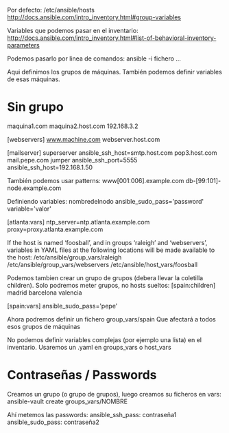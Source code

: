 Por defecto: /etc/ansible/hosts
http://docs.ansible.com/intro_inventory.html#group-variables

Variables que podemos pasar en el inventario:
http://docs.ansible.com/intro_inventory.html#list-of-behavioral-inventory-parameters

Podemos pasarlo por linea de comandos: ansible -i fichero ...

Aqui definimos los grupos de máquinas.
También podemos definir variables de esas máquinas.

# Sin grupo
maquina1.com
maquina2.host.com
192.168.3.2

[webservers]
www.machine.com
webserver.host.com

[mailserver]
superserver ansible_ssh_host=smtp.host.com
pop3.host.com
mail.pepe.com
jumper ansible_ssh_port=5555 ansible_ssh_host=192.168.1.50


También podemos usar patterns:
www[001:006].example.com
db-[99:101]-node.example.com


Definiendo variables:
nombredelnodo ansible_sudo_pass='password' variable='valor'

[atlanta:vars]
ntp_server=ntp.atlanta.example.com
proxy=proxy.atlanta.example.com


If the host is named ‘foosball’, and in groups ‘raleigh’ and ‘webservers’, variables in YAML files at the following locations will be made available to the host:
/etc/ansible/group_vars/raleigh
/etc/ansible/group_vars/webservers
/etc/ansible/host_vars/foosball

Podemos tambien crear un grupo de grupos (debera llevar la coletilla children). Solo podremos meter grupos, no hosts sueltos:
[spain:children]
madrid
barcelona
valencia

[spain:vars]
ansible_sudo_pass='pepe'

Ahora podremos definir un fichero
group_vars/spain
Que afectará a todos esos grupos de máquinas


No podemos definir variables complejas (por ejemplo una lista) en el inventario. Usaremos un .yaml en groups_vars o host_vars

# Contraseñas / Passwords #
Creamos un grupo (o grupo de grupos), luego creamos su ficheros en vars:
ansible-vault create groups_vars/NOMBRE

Ahí metemos las passwords:
ansible_ssh_pass: contraseña1
ansible_sudo_pass: contraseña2
